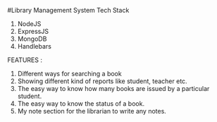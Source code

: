 #Library Management System 
Tech Stack
1. NodeJS
2. ExpressJS
3. MongoDB
4. Handlebars

FEATURES :
1. Different ways for searching a book
2. Showing different kind of reports like student, teacher etc.
3. The easy way to know how many books are issued by a particular student.
4. The easy way to know the status of a book.
5. My note section for the librarian to write any notes.
